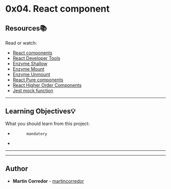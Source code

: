 # 0x04. React component

## Resources:books:
Read or watch:
* [React components](https://intranet.hbtn.io/rltoken/f49-M-4Ke0VJzzFdC-WRFw)
* [React Developer Tools](https://intranet.hbtn.io/rltoken/cIGQ8z5XKv23f8EkdSEb_g)
* [Enzyme Shallow](https://intranet.hbtn.io/rltoken/79eg82GvrCdLpGy4uFayCw)
* [Enzyme Mount](https://intranet.hbtn.io/rltoken/980niCC46UkhSB9kMcT2bg)
* [Enzyme Unmount](https://intranet.hbtn.io/rltoken/Q7Kc3SKcMMYkmhlOTAjCOw)
* [React Pure components](https://intranet.hbtn.io/rltoken/TlqDQJ72Ad4VLDXgSm9yaA)
* [React Higher Order Components](https://intranet.hbtn.io/rltoken/R0KlYU2NTAKxNd0tXl7ieA)
* [Jest mock function](https://intranet.hbtn.io/rltoken/aw-93ehMaVLV1c1KsQcbmw)

---
## Learning Objectives:bulb:
What you should learn from this project:


*           mandatory
*         

---
---

## Author
* **Martin Corredor** - [martincorredor](https://github.com/martincorredor)
